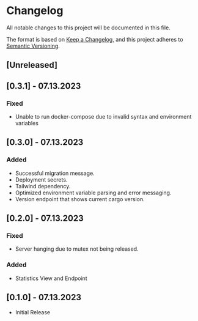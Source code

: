 <!-- markdownlint-disable MD024 -->

# Changelog

All notable changes to this project will be documented in this file.

The format is based on [Keep a Changelog](https://keepachangelog.com/en/1.0.0/),
and this project adheres to [Semantic Versioning](https://semver.org/spec/v2.0.0.html).

## [Unreleased]

## [0.3.1] - 07.13.2023

### Fixed

- Unable to run docker-compose due to invalid syntax and environment variables

## [0.3.0] - 07.13.2023

### Added

- Successful migration message.
- Deployment secrets.
- Tailwind dependency.
- Optimized environment variable parsing and error messaging.
- Version endpoint that shows current cargo version.

## [0.2.0] - 07.13.2023

### Fixed

- Server hanging due to mutex not being released.

### Added

- Statistics View and Endpoint

## [0.1.0] - 07.13.2023

- Initial Release
